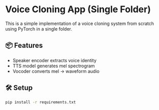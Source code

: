 # Voice Cloning App (Single Folder)

This is a simple implementation of a voice cloning system from scratch using PyTorch in a single folder.

## 📦 Features

- Speaker encoder extracts voice identity
- TTS model generates mel spectrogram
- Vocoder converts mel → waveform audio

## 🛠 Setup

```bash
pip install -r requirements.txt
